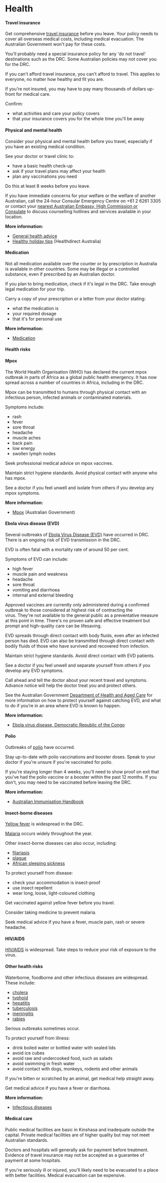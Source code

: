 # Health

#### Travel insurance

Get comprehensive [travel insurance](/node/149) before you leave. Your policy needs to cover all overseas medical costs, including medical evacuation. The Australian Government won't pay for these costs.

You'll probably need a special insurance policy for any 'do not travel' destinations such as the DRC. Some Australian policies may not cover you for the DRC.

If you can't afford travel insurance, you can't afford to travel. This applies to everyone, no matter how healthy and fit you are.

If you're not insured, you may have to pay many thousands of dollars up-front for medical care.

Confirm:

* what activities and care your policy covers
* that your insurance covers you for the whole time you'll be away

#### Physical and mental health

Consider your physical and mental health before you travel, especially if you have an existing medical condition.

See your doctor or travel clinic to:

* have a basic health check-up
* ask if your travel plans may affect your health
* plan any vaccinations you need

Do this at least 8 weeks before you leave.

If you have immediate concerns for your welfare or the welfare of another Australian, call the 24-hour Consular Emergency Centre on +61 2 6261 3305 or contact your [nearest Australian Embassy, High Commission or Consulate](https://www.dfat.gov.au/about-us/our-locations/missions/our-embassies-and-consulates-overseas) to discuss counselling hotlines and services available in your location.

**More information:**

* [General health advice](/before-you-go/health "Taking care of your health")
* [Healthy holiday tips](https://www.healthdirect.gov.au/healthy-holiday-tips-infographic) (Healthdirect Australia)

#### Medication

Not all medication available over the counter or by prescription in Australia is available in other countries. Some may be illegal or a controlled substance, even if prescribed by an Australian doctor.

If you plan to bring medication, check if it's legal in the DRC. Take enough legal medication for your trip.

Carry a copy of your prescription or a letter from your doctor stating:

* what the medication is
* your required dosage
* that it's for personal use

**More information:**

* [Medication](/node/26)

#### Health risks

#### Mpox

The World Health Organisation (WHO) has declared the current mpox outbreak in parts of Africa as a global public health emergency. It has now spread across a number of countries in Africa, including in the DRC.

Mpox can be transmitted to humans through physical contact with an infectious person, infected animals or contaminated materials.

Symptoms include:

* rash
* fever
* sore throat
* headache
* muscle aches
* back pain
* low energy
* swollen lymph nodes

Seek professional medical advice on mpox vaccines.

Maintain strict hygiene standards. Avoid physical contact with anyone who has mpox.

See a doctor if you feel unwell and isolate from others if you develop any mpox symptoms.

**More information:**

* [Mpox](https://www.cdc.gov.au/topics/mpox-monkeypox) (Australian Government)

#### Ebola virus disease (EVD)

Several outbreaks of [Ebola Virus Disease (EVD)](https://www.who.int/news-room/fact-sheets/detail/ebola-virus-disease) have occurred in DRC. There is an ongoing risk of EVD transmission in the DRC.

EVD is often fatal with a mortality rate of around 50 per cent.

Symptoms of EVD can include:

* high fever
* muscle pain and weakness
* headache
* sore throat
* vomiting and diarrhoea
* internal and external bleeding

Approved vaccines are currently only administered during a confirmed outbreak to those considered at highest risk of contracting the virus. They're not available to the general public as a preventative measure at this point in time. There's no proven safe and effective treatment but prompt and high-quality care can be lifesaving.

EVD spreads through direct contact with body fluids, even after an infected person has died. EVD can also be transmitted through direct contact with bodily fluids of those who have survived and recovered from infection.

Maintain strict hygiene standards. Avoid direct contact with EVD patients.

See a doctor if you feel unwell and separate yourself from others if you develop any EVD symptoms.

Call ahead and tell the doctor about your recent travel and symptoms. Advance notice will help the doctor treat you and protect others.

See the Australian Government [Department of Health and Aged Care](https://www.health.gov.au/resources/collections/ebola-resources) for more information on how to protect yourself against catching EVD, and what to do if you’re in an area where EVD is known to happen.

**More information:**

* [Ebola virus disease, Democratic Republic of the Congo](https://www.who.int/news-room/fact-sheets/detail/ebola-virus-disease)

#### Polio

Outbreaks of [polio](https://www.who.int/news-room/fact-sheets/detail/poliomyelitis) have occurred.

Stay up-to-date with polio vaccinations and booster doses. Speak to your doctor if you're unsure if you're vaccinated for polio.

If you're staying longer than 4 weeks, you'll need to show proof on exit that you've had the polio vaccine or a booster within the past 12 months. If you don't, you may need to be vaccinated before leaving the DRC.

**More information:**

* [Australian Immunisation Handbook](https://immunisationhandbook.health.gov.au/)

#### Insect-borne diseases

[Yellow fever](http://www.health.gov.au/internet/main/publishing.nsf/Content/health-pubhlth-strateg-communic-factsheets-yellow.htm) is widespread in the DRC.

[Malaria](https://www.who.int/news-room/fact-sheets/detail/malaria) occurs widely throughout the year.

Other insect-borne diseases can also occur, including:

* [filariasis](https://www.who.int/news-room/fact-sheets/detail/lymphatic-filariasis)
* [plague](https://www.who.int/news-room/fact-sheets/detail/plague)
* [African sleeping sickness](https://www.who.int/news-room/fact-sheets/detail/trypanosomiasis-human-african-(sleeping-sickness))

To protect yourself from disease:

* check your accommodation is insect-proof
* use insect repellent
* wear long, loose, light-coloured clothing

Get vaccinated against yellow fever before you travel.

Consider taking medicine to prevent malaria.

Seek medical advice if you have a fever, muscle pain, rash or severe headache.

#### HIV/AIDS

[HIV/AIDS](https://www.who.int/news-room/fact-sheets/detail/hiv-aids) is widespread. Take steps to reduce your risk of exposure to the virus.

#### Other health risks

Waterborne, foodborne and other infectious diseases are widespread. These include:

* [cholera](https://www.who.int/news-room/fact-sheets/detail/cholera)
* [typhoid](https://www.who.int/immunization/diseases/typhoid/en/)
* [hepatitis](https://www.who.int/hepatitis/en/)
* [tuberculosis](https://www.who.int/news-room/fact-sheets/detail/tuberculosis)
* [meningitis](https://www.who.int/emergencies/diseases/meningitis/en/)
* [rabies](https://www.who.int/news-room/fact-sheets/detail/rabies)

Serious outbreaks sometimes occur.

To protect yourself from illness:

* drink boiled water or bottled water with sealed lids
* avoid ice cubes
* avoid raw and undercooked food, such as salads
* avoid swimming in fresh water
* avoid contact with dogs, monkeys, rodents and other animals

If you're bitten or scratched by an animal, get medical help straight away.

Get medical advice if you have a fever or diarrhoea.

**More information:**

* [Infectious diseases](/node/348)

#### Medical care

Public medical facilities are basic in Kinshasa and inadequate outside the capital. Private medical facilities are of higher quality but may not meet Australian standards.

Doctors and hospitals will generally ask for payment before treatment. Evidence of travel insurance may not be accepted as a guarantee of payment at some hospitals.

If you're seriously ill or injured, you'll likely need to be evacuated to a place with better facilities. Medical evacuation can be expensive.